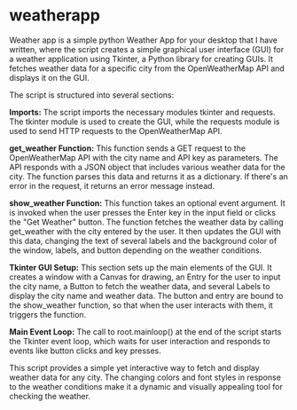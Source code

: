 # weatherapp
Weather app is a simple python Weather App for your desktop that I have written, where the script creates a simple graphical user interface (GUI) for a weather application using Tkinter, a Python library for creating GUIs. It fetches weather data for a specific city from the OpenWeatherMap API and displays it on the GUI.

The script is structured into several sections:

  **Imports:** The script imports the necessary modules tkinter and requests. The tkinter module is used to create the GUI, while the requests module is used to send HTTP requests to the OpenWeatherMap API.

 **get_weather Function:** This function sends a GET request to the OpenWeatherMap API with the city name and API key as parameters. The API responds with a JSON object that includes various weather data for the city. The function parses this data and returns it as a dictionary. If there's an error in the request, it returns an error message instead.

  **show_weather Function:** This function takes an optional event argument. It is invoked when the user presses the Enter key in the input field or clicks the "Get Weather" button. The function fetches the weather data by calling get_weather with the city entered by the user. It then updates the GUI with this data, changing the text of several labels and the background color of the window, labels, and button depending on the weather conditions.

  **Tkinter GUI Setup:** This section sets up the main elements of the GUI. It creates a window with a Canvas for drawing, an Entry for the user to input the city name, a Button to fetch the weather data, and several Labels to display the city name and weather data. The button and entry are bound to the show_weather function, so that when the user interacts with them, it triggers the function.

  **Main Event Loop:** The call to root.mainloop() at the end of the script starts the Tkinter event loop, which waits for user interaction and responds to events like button clicks and key presses.

  This script provides a simple yet interactive way to fetch and display weather data for any city. The changing colors and font styles in response to the weather conditions make it a dynamic and visually appealing tool for checking the weather.
